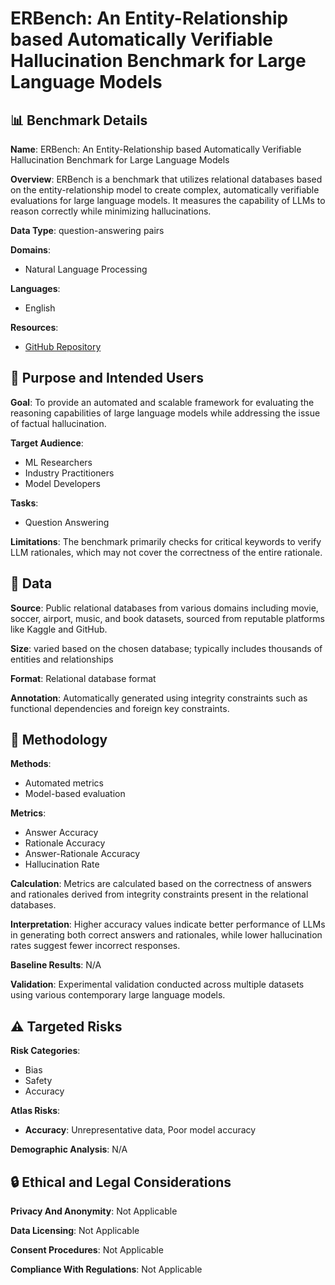 # ERBench: An Entity-Relationship based Automatically Verifiable Hallucination Benchmark for Large Language Models

## 📊 Benchmark Details

**Name**: ERBench: An Entity-Relationship based Automatically Verifiable Hallucination Benchmark for Large Language Models

**Overview**: ERBench is a benchmark that utilizes relational databases based on the entity-relationship model to create complex, automatically verifiable evaluations for large language models. It measures the capability of LLMs to reason correctly while minimizing hallucinations.

**Data Type**: question-answering pairs

**Domains**:
- Natural Language Processing

**Languages**:
- English

**Resources**:
- [GitHub Repository](https://github.com/DILAB-KAIST/ERBench)

## 🎯 Purpose and Intended Users

**Goal**: To provide an automated and scalable framework for evaluating the reasoning capabilities of large language models while addressing the issue of factual hallucination.

**Target Audience**:
- ML Researchers
- Industry Practitioners
- Model Developers

**Tasks**:
- Question Answering

**Limitations**: The benchmark primarily checks for critical keywords to verify LLM rationales, which may not cover the correctness of the entire rationale.

## 💾 Data

**Source**: Public relational databases from various domains including movie, soccer, airport, music, and book datasets, sourced from reputable platforms like Kaggle and GitHub.

**Size**: varied based on the chosen database; typically includes thousands of entities and relationships

**Format**: Relational database format

**Annotation**: Automatically generated using integrity constraints such as functional dependencies and foreign key constraints.

## 🔬 Methodology

**Methods**:
- Automated metrics
- Model-based evaluation

**Metrics**:
- Answer Accuracy
- Rationale Accuracy
- Answer-Rationale Accuracy
- Hallucination Rate

**Calculation**: Metrics are calculated based on the correctness of answers and rationales derived from integrity constraints present in the relational databases.

**Interpretation**: Higher accuracy values indicate better performance of LLMs in generating both correct answers and rationales, while lower hallucination rates suggest fewer incorrect responses.

**Baseline Results**: N/A

**Validation**: Experimental validation conducted across multiple datasets using various contemporary large language models.

## ⚠️ Targeted Risks

**Risk Categories**:
- Bias
- Safety
- Accuracy

**Atlas Risks**:
- **Accuracy**: Unrepresentative data, Poor model accuracy

**Demographic Analysis**: N/A

## 🔒 Ethical and Legal Considerations

**Privacy And Anonymity**: Not Applicable

**Data Licensing**: Not Applicable

**Consent Procedures**: Not Applicable

**Compliance With Regulations**: Not Applicable
